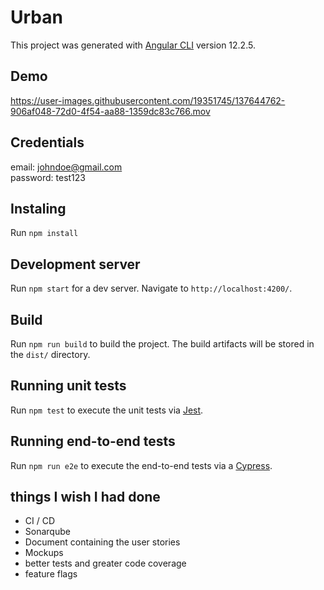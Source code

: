 # Urban

This project was generated with [Angular CLI](https://github.com/angular/angular-cli) version 12.2.5.

## Demo

https://user-images.githubusercontent.com/19351745/137644762-906af048-72d0-4f54-aa88-1359dc83c766.mov

## Credentials
email: johndoe@gmail.com  
password: test123

## Instaling

Run `npm install`

## Development server

Run `npm start` for a dev server. Navigate to `http://localhost:4200/`.

## Build

Run `npm run build` to build the project. The build artifacts will be stored in the `dist/` directory.

## Running unit tests

Run `npm test` to execute the unit tests via [Jest](https://jestjs.io/).

## Running end-to-end tests

Run `npm run e2e` to execute the end-to-end tests via a [Cypress](https://www.cypress.io/).

## things I wish I had done
- CI / CD
- Sonarqube
- Document containing the user stories
- Mockups
- better tests and greater code coverage
- feature flags

